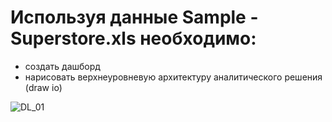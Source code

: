 # Используя данные Sample - Superstore.xls необходимо:
  * создать дашборд
  * нарисовать верхнеуровневую архитектуру аналитического решения (draw io)

![DL_01](https://user-images.githubusercontent.com/69469785/188267329-c42bd71c-4b47-48ce-b857-e6101199bf09.png)
